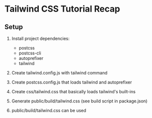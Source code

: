 # Tailwind CSS Tutorial Recap

## Setup

1. Install project dependencies:

    - postcss
    - postcss-cli
    - autoprefixer
    - tailwind

2. Create tailwind.config.js with tailwind command
3. Create postcss.config.js that loads tailwind and autoprefixer
4. Create css/tailwind.css that basically loads tailwind's built-ins
5. Generate public/build/tailwind.css (see build script in package.json)
6. public/build/tailwind.css can be used



